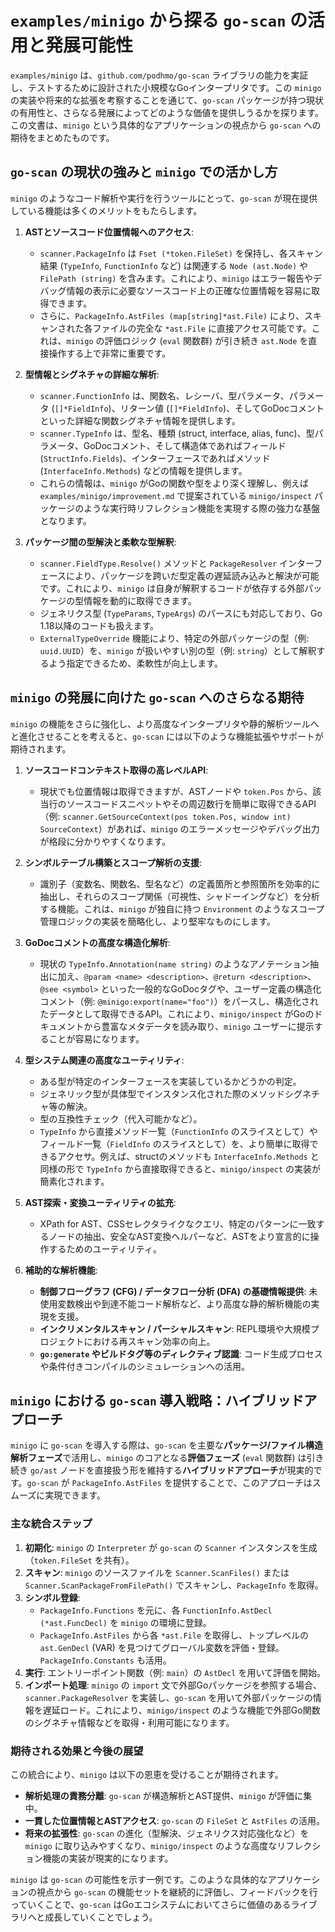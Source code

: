# `examples/minigo` から探る `go-scan` の活用と発展可能性

`examples/minigo` は、`github.com/podhmo/go-scan` ライブラリの能力を実証し、テストするために設計された小規模なGoインタープリタです。この `minigo` の実装や将来的な拡張を考察することを通じて、`go-scan` パッケージが持つ現状の有用性と、さらなる発展によってどのような価値を提供しうるかを探ります。この文書は、`minigo` という具体的なアプリケーションの視点から `go-scan` への期待をまとめたものです。

## `go-scan` の現状の強みと `minigo` での活かし方

`minigo` のようなコード解析や実行を行うツールにとって、`go-scan` が現在提供している機能は多くのメリットをもたらします。

1.  **ASTとソースコード位置情報へのアクセス**:
    *   `scanner.PackageInfo` は `Fset (*token.FileSet)` を保持し、各スキャン結果 (`TypeInfo`, `FunctionInfo` など) は関連する `Node (ast.Node)` や `FilePath (string)` を含みます。これにより、`minigo` はエラー報告やデバッグ情報の表示に必要なソースコード上の正確な位置情報を容易に取得できます。
    *   さらに、`PackageInfo.AstFiles (map[string]*ast.File)` により、スキャンされた各ファイルの完全な `*ast.File` に直接アクセス可能です。これは、`minigo` の評価ロジック (`eval` 関数群) が引き続き `ast.Node` を直接操作する上で非常に重要です。

2.  **型情報とシグネチャの詳細な解析**:
    *   `scanner.FunctionInfo` は、関数名、レシーバ、型パラメータ、パラメータ (`[]*FieldInfo`)、リターン値 (`[]*FieldInfo`)、そしてGoDocコメントといった詳細な関数シグネチャ情報を提供します。
    *   `scanner.TypeInfo` は、型名、種類 (struct, interface, alias, func)、型パラメータ、GoDocコメント、そして構造体であればフィールド (`StructInfo.Fields`)、インターフェースであればメソッド (`InterfaceInfo.Methods`) などの情報を提供します。
    *   これらの情報は、`minigo` がGoの関数や型をより深く理解し、例えば `examples/minigo/improvement.md` で提案されている `minigo/inspect` パッケージのような実行時リフレクション機能を実現する際の強力な基盤となります。

3.  **パッケージ間の型解決と柔軟な型解釈**:
    *   `scanner.FieldType.Resolve()` メソッドと `PackageResolver` インターフェースにより、パッケージを跨いだ型定義の遅延読み込みと解決が可能です。これにより、`minigo` は自身が解釈するコードが依存する外部パッケージの型情報を動的に取得できます。
    *   ジェネリクス型 (`TypeParams`, `TypeArgs`) のパースにも対応しており、Go 1.18以降のコードも扱えます。
    *   `ExternalTypeOverride` 機能により、特定の外部パッケージの型（例: `uuid.UUID`）を、`minigo` が扱いやすい別の型（例: `string`）として解釈するよう指定できるため、柔軟性が向上します。

## `minigo` の発展に向けた `go-scan` へのさらなる期待

`minigo` の機能をさらに強化し、より高度なインタープリタや静的解析ツールへと進化させることを考えると、`go-scan` には以下のような機能拡張やサポートが期待されます。

1.  **ソースコードコンテキスト取得の高レベルAPI**:
    *   現状でも位置情報は取得できますが、ASTノードや `token.Pos` から、該当行のソースコードスニペットやその周辺数行を簡単に取得できるAPI（例: `scanner.GetSourceContext(pos token.Pos, window int) SourceContext`）があれば、`minigo` のエラーメッセージやデバッグ出力が格段に分かりやすくなります。

2.  **シンボルテーブル構築とスコープ解析の支援**:
    *   識別子（変数名、関数名、型名など）の定義箇所と参照箇所を効率的に抽出し、それらのスコープ関係（可視性、シャドーイングなど）を分析する機能。これは、`minigo` が独自に持つ `Environment` のようなスコープ管理ロジックの実装を簡略化し、より堅牢なものにします。

3.  **GoDocコメントの高度な構造化解析**:
    *   現状の `TypeInfo.Annotation(name string)` のようなアノテーション抽出に加え、`@param <name> <description>`、`@return <description>`、`@see <symbol>` といった一般的なGoDocタグや、ユーザー定義の構造化コメント（例: `@minigo:export(name="foo")`）をパースし、構造化されたデータとして取得できるAPI。これにより、`minigo/inspect` がGoのドキュメントから豊富なメタデータを読み取り、`minigo` ユーザーに提示することが容易になります。

4.  **型システム関連の高度なユーティリティ**:
    *   ある型が特定のインターフェースを実装しているかどうかの判定。
    *   ジェネリック型が具体型でインスタンス化された際のメソッドシグネチャ等の解決。
    *   型の互換性チェック（代入可能かなど）。
    *   `TypeInfo` から直接メソッド一覧（`FunctionInfo` のスライスとして）やフィールド一覧（`FieldInfo` のスライスとして）を、より簡単に取得できるアクセサ。例えば、structのメソッドも `InterfaceInfo.Methods` と同様の形で `TypeInfo` から直接取得できると、`minigo/inspect` の実装が簡素化されます。

5.  **AST探索・変換ユーティリティの拡充**:
    *   XPath for AST、CSSセレクタライクなクエリ、特定のパターンに一致するノードの抽出、安全なAST変換ヘルパーなど、ASTをより宣言的に操作するためのユーティリティ。

6.  **補助的な解析機能**:
    *   **制御フローグラフ (CFG) / データフロー分析 (DFA) の基礎情報提供**: 未使用変数検出や到達不能コード解析など、より高度な静的解析機能の実現を支援。
    *   **インクリメンタルスキャン / パーシャルスキャン**: REPL環境や大規模プロジェクトにおける再スキャン効率の向上。
    *   **`go:generate` やビルドタグ等のディレクティブ認識**: コード生成プロセスや条件付きコンパイルのシミュレーションへの活用。

## `minigo` における `go-scan` 導入戦略：ハイブリッドアプローチ

`minigo` に `go-scan` を導入する際は、`go-scan` を主要な**パッケージ/ファイル構造解析フェーズ**で活用し、`minigo` のコアとなる**評価フェーズ** (`eval` 関数群) は引き続き `go/ast` ノードを直接扱う形を維持する**ハイブリッドアプローチ**が現実的です。`go-scan` が `PackageInfo.AstFiles` を提供することで、このアプローチはスムーズに実現できます。

### 主な統合ステップ

1.  **初期化**: `minigo` の `Interpreter` が `go-scan` の `Scanner` インスタンスを生成（`token.FileSet` を共有）。
2.  **スキャン**: `minigo` のソースファイルを `Scanner.ScanFiles()` または `Scanner.ScanPackageFromFilePath()` でスキャンし、`PackageInfo` を取得。
3.  **シンボル登録**:
    *   `PackageInfo.Functions` を元に、各 `FunctionInfo.AstDecl (*ast.FuncDecl)` を `minigo` の環境に登録。
    *   `PackageInfo.AstFiles` から各 `*ast.File` を取得し、トップレベルの `ast.GenDecl` (VAR) を見つけてグローバル変数を評価・登録。`PackageInfo.Constants` も活用。
4.  **実行**: エントリーポイント関数（例: `main`）の `AstDecl` を用いて評価を開始。
5.  **インポート処理**: `minigo` の `import` 文で外部Goパッケージを参照する場合、`scanner.PackageResolver` を実装し、`go-scan` を用いて外部パッケージの情報を遅延ロード。これにより、`minigo/inspect` のような機能で外部Go関数のシグネチャ情報などを取得・利用可能になります。

### 期待される効果と今後の展望

この統合により、`minigo` は以下の恩恵を受けることが期待されます。

*   **解析処理の責務分離**: `go-scan` が構造解析とAST提供、`minigo` が評価に集中。
*   **一貫した位置情報とASTアクセス**: `go-scan` の `FileSet` と `AstFiles` の活用。
*   **将来の拡張性**: `go-scan` の進化（型解決、ジェネリクス対応強化など）を `minigo` に取り込みやすくなり、`minigo/inspect` のような高度なリフレクション機能の実装が現実的になります。

`minigo` は `go-scan` の可能性を示す一例です。このような具体的なアプリケーションの視点から `go-scan` の機能セットを継続的に評価し、フィードバックを行っていくことで、`go-scan` はGoエコシステムにおいてさらに価値のあるライブラリへと成長していくことでしょう。
